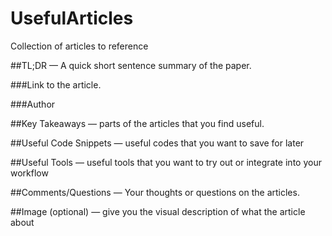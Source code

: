 # UsefulArticles
Collection of articles to reference

##TL;DR — A quick short sentence summary of the paper.

###Link to the article.

###Author

##Key Takeaways — parts of the articles that you find useful.

##Useful Code Snippets — useful codes that you want to save for later

##Useful Tools — useful tools that you want to try out or integrate into your workflow

##Comments/Questions — Your thoughts or questions on the articles.

##Image (optional) — give you the visual description of what the article about
